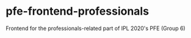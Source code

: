 # pfe-frontend-professionals
Frontend for the professionals-related part of IPL 2020's PFE (Group 6)
